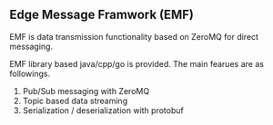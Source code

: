 ## Edge Message Framwork (EMF)

EMF is data transmission functionality based on ZeroMQ for direct messaging.

EMF library based java/cpp/go is provided. The main fearues are as followings.

1) Pub/Sub messaging with ZeroMQ
2) Topic based data streaming
3) Serialization / deserialization with protobuf




